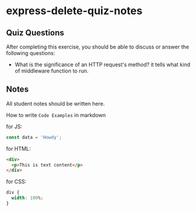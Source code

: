 # express-delete-quiz-notes

## Quiz Questions

After completing this exercise, you should be able to discuss or answer the following questions:

- What is the significance of an HTTP request's method?
  it tells what kind of middleware function to run.

## Notes

All student notes should be written here.

How to write `Code Examples` in markdown

for JS:

```javascript
const data = 'Howdy';
```

for HTML:

```html
<div>
  <p>This is text content</p>
</div>
```

for CSS:

```css
div {
  width: 100%;
}
```
